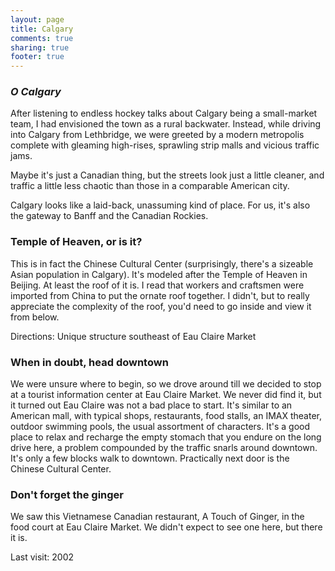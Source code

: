 ```yaml
---
layout: page
title: Calgary
comments: true
sharing: true
footer: true
---
```

<h3><em>O Calgary</em></h3>

After listening to endless hockey talks about Calgary being a small-market team, I had envisioned the town as a rural backwater. Instead, while driving into Calgary from Lethbridge, we were greeted by a modern metropolis complete with gleaming high-rises, sprawling strip malls and vicious traffic jams.

Maybe it's just a Canadian thing, but the streets look just a little cleaner, and traffic a little less chaotic than those in a comparable American city.

Calgary looks like a laid-back, unassuming kind of place. For us, it's also the gateway to Banff and the Canadian Rockies.

<h3>Temple of Heaven, or is it?</h3>

This is in fact the Chinese Cultural Center (surprisingly, there's a sizeable Asian population in Calgary). It's modeled after the Temple of Heaven in Beijing. At least the roof of it is. I read that workers and craftsmen were imported from China to put the ornate roof together. I didn't, but to really appreciate the complexity of the roof, you'd need to go inside and view it from below.

Directions: Unique structure southeast of Eau Claire Market

<h3>When in doubt, head downtown</h3>

We were unsure where to begin, so we drove around till we decided to stop at a tourist information center at Eau Claire Market. We never did find it, but it turned out Eau Claire was not a bad place to start. It's similar to an American mall, with typical shops, restaurants, food stalls, an IMAX theater, outdoor swimming pools, the usual assortment of characters. It's a good place to relax and recharge the empty stomach that you endure on the long drive here, a problem compounded by the traffic snarls around downtown. It's only a few blocks walk to downtown. Practically next door is the Chinese Cultural Center.

<h3>Don't forget the ginger</h3>

We saw this Vietnamese Canadian restaurant, A Touch of Ginger, in the food court at Eau Claire Market. We didn't expect to see one here, but there it is.

Last visit: 2002
